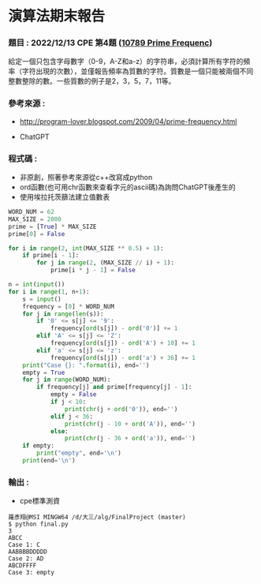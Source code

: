 # 演算法期末報告

### 題目 : **2022/12/13 CPE** 第4題 ([10789 Prime Frequenc](https://cpe.cse.nsysu.edu.tw/cpe/file/attendance/problemPdf/10789.pdf))

給定一個只包含字母數字（0-9，A-Z和a-z）的字符串，必須計算所有字符的頻率（字符出現的次數），並僅報告頻率為質數的字符。質數是一個只能被兩個不同整數整除的數。一些質數的例子是2，3，5，7，11等。



### 參考來源 :

* http://program-lover.blogspot.com/2009/04/prime-frequency.html

* ChatGPT



### 程式碼 : 

* 非原創，照著參考來源從c++改寫成python
* ord函數(也可用chr函數來查看字元的ascii碼)為詢問ChatGPT後產生的
* 使用埃拉托茨篩法建立值數表

```python
WORD_NUM = 62
MAX_SIZE = 2000
prime = [True] * MAX_SIZE
prime[0] = False

for i in range(2, int(MAX_SIZE ** 0.5) + 1):
    if prime[i - 1]:
        for j in range(2, (MAX_SIZE // i) + 1):
            prime[i * j - 1] = False

n = int(input())
for i in range(1, n+1):
    s = input()
    frequency = [0] * WORD_NUM
    for j in range(len(s)):
        if '0' <= s[j] <= '9':
            frequency[ord(s[j]) - ord('0')] += 1
        elif 'A' <= s[j] <= 'Z':
            frequency[ord(s[j]) - ord('A') + 10] += 1
        elif 'a' <= s[j] <= 'z':
            frequency[ord(s[j]) - ord('a') + 36] += 1
    print("Case {}: ".format(i), end='')
    empty = True
    for j in range(WORD_NUM):
        if frequency[j] and prime[frequency[j] - 1]:
            empty = False
            if j < 10:
                print(chr(j + ord('0')), end='')
            elif j < 36:
                print(chr(j - 10 + ord('A')), end='')
            else:
                print(chr(j - 36 + ord('a')), end='')
    if empty:
        print("empty", end='\n')
    print(end='\n')
```



### 輸出 : 

*  cpe標準測資

```
羅彥翔@MSI MINGW64 /d/大三/alg/FinalProject (master)
$ python final.py
3 
ABCC
Case 1: C
AABBBBDDDDD
Case 2: AD
ABCDFFFF
Case 3: empty
```



